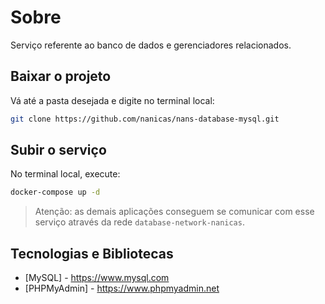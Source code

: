 # Sobre

Serviço referente ao banco de dados e gerenciadores relacionados.

## Baixar o projeto

Vá até a pasta desejada e digite no terminal local:

```bash
git clone https://github.com/nanicas/nans-database-mysql.git
```

## Subir o serviço

No terminal local, execute:
```bash
docker-compose up -d
```

> Atenção: as demais aplicações conseguem se comunicar com esse serviço através da rede `database-network-nanicas`.

## Tecnologias e Bibliotecas
- [MySQL] - https://www.mysql.com
- [PHPMyAdmin] - https://www.phpmyadmin.net
